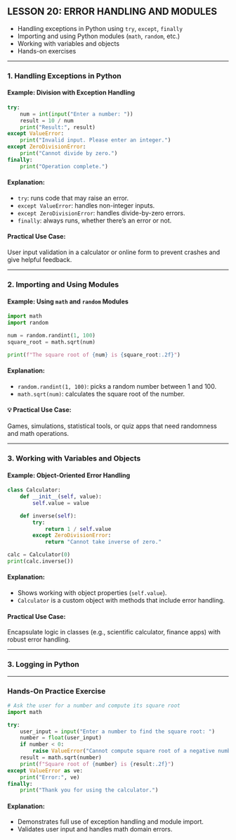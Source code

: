 
## **LESSON 20: ERROR HANDLING AND MODULES**


* Handling exceptions in Python using `try`, `except`, `finally`
* Importing and using Python modules (`math`, `random`, etc.)
* Working with variables and objects
* Hands-on exercises

---

### **1. Handling Exceptions in Python**

####  Example: Division with Exception Handling

```python
try:
    num = int(input("Enter a number: "))
    result = 10 / num
    print("Result:", result)
except ValueError:
    print("Invalid input. Please enter an integer.")
except ZeroDivisionError:
    print("Cannot divide by zero.")
finally:
    print("Operation complete.")
```

####  Explanation:

* `try`: runs code that may raise an error.
* `except ValueError`: handles non-integer inputs.
* `except ZeroDivisionError`: handles divide-by-zero errors.
* `finally`: always runs, whether there’s an error or not.

####  Practical Use Case:

User input validation in a calculator or online form to prevent crashes and give helpful feedback.

---

###  **2. Importing and Using Modules**

####  Example: Using `math` and `random` Modules

```python
import math
import random

num = random.randint(1, 100)
square_root = math.sqrt(num)

print(f"The square root of {num} is {square_root:.2f}")
```

####  Explanation:

* `random.randint(1, 100)`: picks a random number between 1 and 100.
* `math.sqrt(num)`: calculates the square root of the number.

#### 💡 Practical Use Case:

Games, simulations, statistical tools, or quiz apps that need randomness and math operations.

---

###  **3. Working with Variables and Objects**

####  Example: Object-Oriented Error Handling

```python
class Calculator:
    def __init__(self, value):
        self.value = value

    def inverse(self):
        try:
            return 1 / self.value
        except ZeroDivisionError:
            return "Cannot take inverse of zero."

calc = Calculator(0)
print(calc.inverse())
```

####  Explanation:

* Shows working with object properties (`self.value`).
* `Calculator` is a custom object with methods that include error handling.

####  Practical Use Case:

Encapsulate logic in classes (e.g., scientific calculator, finance apps) with robust error handling.

---

### **3. Logging in Python**

---

###  **Hands-On Practice Exercise**

```python
# Ask the user for a number and compute its square root
import math

try:
    user_input = input("Enter a number to find the square root: ")
    number = float(user_input)
    if number < 0:
        raise ValueError("Cannot compute square root of a negative number.")
    result = math.sqrt(number)
    print(f"Square root of {number} is {result:.2f}")
except ValueError as ve:
    print("Error:", ve)
finally:
    print("Thank you for using the calculator.")
```

####  Explanation:

* Demonstrates full use of exception handling and module import.
* Validates user input and handles math domain errors.


